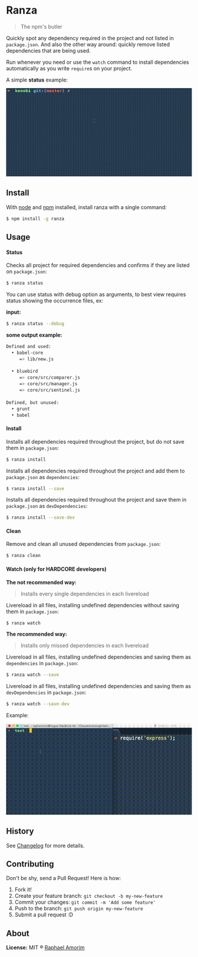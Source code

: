 # Ranza

> The npm's butler

Quickly spot any dependency required in the project and not listed in `package.json`. And also the other way around: quickly remove listed dependencies that are being used.

Run whenever you need or use the `watch` command to install dependencies automatically as you write `require`s on your project.

A simple **status** example:

![Ranza Status](docs/images/status.gif)

## Install

With [node](http://nodejs.org/) and [npm](https://www.npmjs.org/) installed, install ranza with a single command:

```sh
$ npm install -g ranza
```

## Usage

#### Status

Checks all project for required dependencies and confirms if they are listed on `package.json`:

```sh
$ ranza status
```

You can use status with debug option as arguments, to best view requires status showing the occurrence files, ex:

**input:**

```sh
$ ranza status --debug
```

**some output example:**

```sh
Defined and used:
  • babel-core
     => lib/new.js

  • bluebird
     => core/src/comparer.js
     => core/src/manager.js
     => core/src/sentinel.js

Defined, but unused:
  • grunt
  • babel
```

#### Install

Installs all dependencies required throughout the project, but do not save them in `package.json`:

```sh
$ ranza install
```

Installs all dependencies required throughout the project and add them to `package.json` as `dependencies`:

```sh
$ ranza install --save
```

Installs all dependencies required throughout the project and save them in `package.json` as `devDependencies`:

```sh
$ ranza install --save-dev
```

#### Clean

Remove and clean all unused dependencies from `package.json`:

```sh
$ ranza clean
```

#### Watch (only for HARDCORE developers)

**The not recommended way:**

> Installs every single dependencies in each livereload

Livereload in all files, installing undefined dependencies without saving them in `package.json`:

```sh
$ ranza watch
```

**The recommended way:**

> Installs only missed dependencies in each livereload

Livereload in all files, installing undefined dependencies and saving them as `dependencies` in `package.json`:

```sh
$ ranza watch --save
```

Livereload in all files, installing undefined dependencies and saving them as `devDependencies` in `package.json`:

```sh
$ ranza watch --save-dev
```

Example:

![Ranza Watch](docs/images/watch.gif)

## History

See [Changelog](docs/changelog.md) for more details.

## Contributing

Don't be shy, send a Pull Request! Here is how:

1. Fork it!
2. Create your feature branch: `git checkout -b my-new-feature`
3. Commit your changes: `git commit -m 'Add some feature'`
4. Push to the branch: `git push origin my-new-feature`
5. Submit a pull request :D

## About

**License:** MIT ® [Raphael Amorim](https://github.com/raphamorim)
